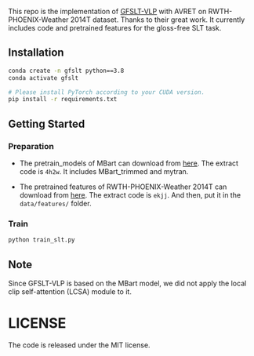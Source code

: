 This repo is the implementation of [GFSLT-VLP](https://github.com/zhoubenjia/GFSLT-VLP) with AVRET on RWTH-PHOENIX-Weather 2014T dataset. Thanks to their great work. 
It currently includes code and pretrained features for the gloss-free SLT task.

## Installation

```bash
conda create -n gfslt python==3.8
conda activate gfslt

# Please install PyTorch according to your CUDA version.
pip install -r requirements.txt
```

## Getting Started

### Preparation
* The pretrain_models of MBart can download from [here](https://pan.baidu.com/s/1x6Dl_uuEp_Y8dFoGS-QhNg). The extract code is `4h2w`. It includes MBart_trimmed and mytran.

* The pretrained features of RWTH-PHOENIX-Weather 2014T can download from [here](https://pan.baidu.com/s/19wXiNXtFpC2RGPxNBzIkkA). The extract code is `ekjj`. And then, put it in the `data/features/` folder.

### Train
```bash
python train_slt.py 
```

## Note
Since GFSLT-VLP is based on the MBart model, we did not apply the local clip self-attention (LCSA) module to it.

# LICENSE
The code is released under the MIT license.